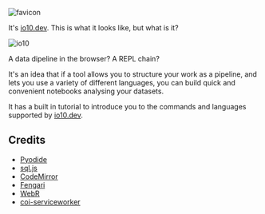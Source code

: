 ![favicon](https://user-images.githubusercontent.com/58846/162999976-65b1f8b3-3445-432d-bd60-ed95a0c21233.png)

It's [io10.dev](https://io10.dev). This is what it looks like, but what is it?

![io10](https://user-images.githubusercontent.com/58846/162628741-053ab7a0-59df-4e82-b6e9-676bedacda04.gif)

A data dipeline in the browser? A REPL chain?

It's an idea that if a tool allows you to structure your work as a pipeline, and lets you use a variety of different languages,
you can build quick and convenient notebooks analysing your datasets.

It has a built in tutorial to introduce you to the commands and languages supported by [io10.dev](https://io10.dev).

## Credits
- [Pyodide](https://pyodide.org)
- [sql.js](https://sql.js.org)
- [CodeMirror](https://codemirror.net)
- [Fengari](https://github.com/fengari-lua/fengari-web)
- [WebR](https://github.com/georgestagg/webR)
- [coi-serviceworker](https://github.com/gzuidhof/coi-serviceworker)
